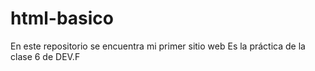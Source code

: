 # html-basico
En este repositorio se encuentra mi primer sitio web
Es la práctica de la clase 6 de DEV.F
